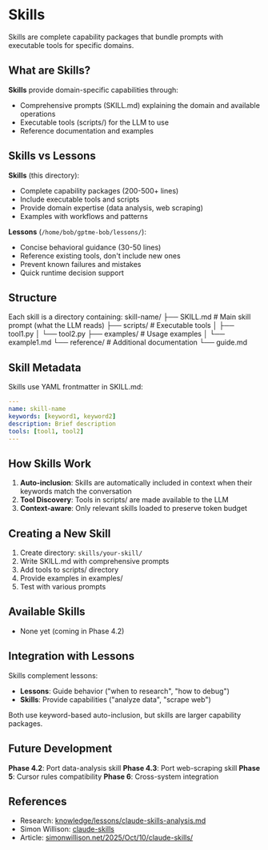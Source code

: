 # Skills

Skills are complete capability packages that bundle prompts with executable tools for specific domains.

## What are Skills?

**Skills** provide domain-specific capabilities through:
- Comprehensive prompts (SKILL.md) explaining the domain and available operations
- Executable tools (scripts/) for the LLM to use
- Reference documentation and examples

## Skills vs Lessons

**Skills** (this directory):
- Complete capability packages (200-500+ lines)
- Include executable tools and scripts
- Provide domain expertise (data analysis, web scraping)
- Examples with workflows and patterns

**Lessons** (`/home/bob/gptme-bob/lessons/`):
- Concise behavioral guidance (30-50 lines)
- Reference existing tools, don't include new ones
- Prevent known failures and mistakes
- Quick runtime decision support

## Structure

Each skill is a directory containing:
skill-name/
├── SKILL.md           # Main skill prompt (what the LLM reads)
├── scripts/           # Executable tools
│   ├── tool1.py
│   └── tool2.py
├── examples/          # Usage examples
│   └── example1.md
└── reference/         # Additional documentation
    └── guide.md

## Skill Metadata

Skills use YAML frontmatter in SKILL.md:

```yaml
---
name: skill-name
keywords: [keyword1, keyword2]
description: Brief description
tools: [tool1, tool2]
---
```

## How Skills Work

1. **Auto-inclusion**: Skills are automatically included in context when their keywords match the conversation
2. **Tool Discovery**: Tools in scripts/ are made available to the LLM
3. **Context-aware**: Only relevant skills loaded to preserve token budget

## Creating a New Skill

1. Create directory: `skills/your-skill/`
2. Write SKILL.md with comprehensive prompts
3. Add tools to scripts/ directory
4. Provide examples in examples/
5. Test with various prompts

## Available Skills

- None yet (coming in Phase 4.2)

## Integration with Lessons

Skills complement lessons:
- **Lessons**: Guide behavior ("when to research", "how to debug")
- **Skills**: Provide capabilities ("analyze data", "scrape web")

Both use keyword-based auto-inclusion, but skills are larger capability packages.

## Future Development

**Phase 4.2**: Port data-analysis skill
**Phase 4.3**: Port web-scraping skill
**Phase 5**: Cursor rules compatibility
**Phase 6**: Cross-system integration

## References

- Research: [knowledge/lessons/claude-skills-analysis.md](../../knowledge/lessons/claude-skills-analysis.md)
- Simon Willison: [claude-skills](https://github.com/simonw/claude-skills)
- Article: [simonwillison.net/2025/Oct/10/claude-skills/](https://simonwillison.net/2025/Oct/10/claude-skills/)
